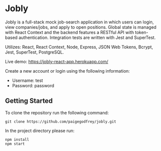 # Jobly

Jobly is a full-stack mock job-search application in which users can login, view companies/jobs, and apply to open positions. Global state is managed with React Context and the backend features a RESTful API with token-based authentication. Integration tests are written with Jest and SuperTest.

Utilizes: React, React Context, Node, Express, JSON Web Tokens, Bcrypt, Jest, SuperTest, PostgreSQL.

Live demo: https://jobly-react-app.herokuapp.com/

Create a new account or login using the following information:

* Username: test
* Password: password

## Getting Started
To clone the repository run the following command:

```
git clone https://github.com/paigegodfrey/jobly.git
```

In the project directory please run:

```
npm install
npm start
```
